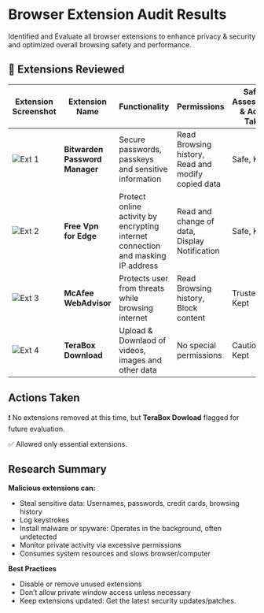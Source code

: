# Browser Extension Audit Results

Identified and Evaluate all browser extensions to enhance privacy & security and optimized overall browsing safety and performance.

## 🧩 Extensions Reviewed

| Extension Screenshot | Extension Name  | Functionality        | Permissions       | Safety Assessment & Action Taken      |
| ---------------------- |------------|----------------------|--------------------|-------------------------|
|![Ext 1](https://github.com/user-attachments/assets/26fc468b-9c04-425e-b319-e06cb2e9a625)   | **Bitwarden Password Manager** | Secure passwords, passkeys and sensitive information | Read Browsing history, Read and modify copied data | Safe, Kept | 
| ![Ext 2](https://github.com/user-attachments/assets/725601e5-0d59-4457-8402-36e28023fc8f)   | **Free Vpn for Edge** | Protect online activity by encrypting internet connection and masking IP address | Read and change of data, Display Notification | Safe, Kept | 
| ![Ext 3](https://github.com/user-attachments/assets/1438d214-cccb-47e4-8e18-4a88f3cdebbf)   | **McAfee WebAdvisor** | Protects user from threats while browsing internet| Read Browsing history, Block content  | Trusted , Kept |
| ![Ext 4](https://github.com/user-attachments/assets/d534272e-910c-415d-a6cb-8d80aa907a7c)   | **TeraBox Download** | Upload & Downlaod of videos, images and other data | No special permissions | Caution, Kept  |


##  Actions Taken

❗ No extensions removed at this time, but **TeraBox Dowload** flagged for future evaluation.

✅ Allowed only essential extensions.

## Research Summary

**Malicious extensions can:**

- Steal sensitive data: Usernames, passwords, credit cards, browsing history
- Log keystrokes
- Install malware or spyware: Operates in the background, often undetected
- Monitor private activity via excessive permissions
- Consumes system resources and slows browser/computer


**Best Practices**

- Disable or remove unused extensions
- Don’t allow private window access unless necessary
- Keep extensions updated: Get the latest security updates/patches.
